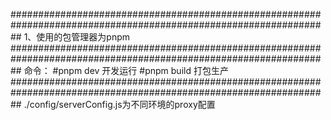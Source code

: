 ##################################################################################################################
1、使用的包管理器为pnpm
##################################################################################################################
命令：
#pnpm dev
开发运行
#pnpm build
打包生产
##################################################################################################################
./config/serverConfig.js为不同环境的proxy配置